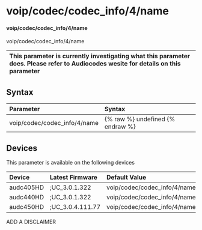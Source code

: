﻿---
description: voip/codec/codec_info/4/name
search: false
---

# voip/codec/codec_info/4/name

#### voip/codec/codec_info/4/name

voip/codec/codec_info/4/name


| This parameter is currently investigating what this parameter does. Please refer to Audiocodes wesite for details on this parameter | 
| :--- |

## Syntax
| Parameter | Syntax |
| :--- | :--- |
|voip/codec/codec_info/4/name | {% raw %} undefined {% endraw %}|

## Devices
This parameter is available on the following devices

| Device | Latest Firmware | Default Value |
|:---|:---|:---|
| audc405HD | ;UC_3.0.1.322 | voip/codec/codec_info/4/name=PCMA 
| audc440HD | ;UC_3.0.1.322 | voip/codec/codec_info/4/name=PCMA 
| audc450HD | ;UC_3.0.4.111.77 | voip/codec/codec_info/4/name=PCMA 

ADD A DISCLAIMER
